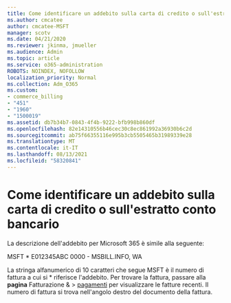 ```yaml
---
title: Come identificare un addebito sulla carta di credito o sull'estratto conto bancario
ms.author: cmcatee
author: cmcatee-MSFT
manager: scotv
ms.date: 04/21/2020
ms.reviewer: jkinma, jmueller
ms.audience: Admin
ms.topic: article
ms.service: o365-administration
ROBOTS: NOINDEX, NOFOLLOW
localization_priority: Normal
ms.collection: Adm_O365
ms.custom:
- commerce_billing
- "451"
- "1960"
- "1500019"
ms.assetid: db7b34b7-0843-4f4b-9222-bfb998b860df
ms.openlocfilehash: 82e14310556b46cec30c8ec861992a36930b6c2d
ms.sourcegitcommit: ab75f66355116e995b3cb5505465b31989339e28
ms.translationtype: MT
ms.contentlocale: it-IT
ms.lasthandoff: 08/13/2021
ms.locfileid: "58320841"
---
```

# <a name="how-to-identify-a-charge-on-your-credit-card-or-bank-statement"></a>Come identificare un addebito sulla carta di credito o sull'estratto conto bancario

La descrizione dell'addebito per Microsoft 365 è simile alla seguente:
  
MSFT \* E012345ABC 0000 - MSBILL.INFO, WA
  
La stringa alfanumerico di 10 caratteri che segue MSFT è il numero di fattura a cui si \* riferisce l'addebito. Per trovare la fattura, passare alla **pagina** Fatturazione & \> [pagamenti](https://go.microsoft.com/fwlink/p/?linkid=848039) per visualizzare le fatture recenti. Il numero di fattura si trova nell'angolo destro del documento della fattura.